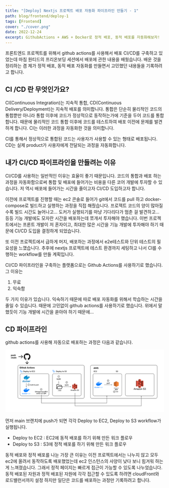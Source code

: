 ```yaml
---
title: "[Deploy] Nextjs 프로젝트 배포 자동화 파이프라인 만들기 - 1"
path: blog/frontend/deploy-1
tags: [Frontend]
cover: "./cover.png"
date: 2022-12-24
excerpt: GithubActions + AWS + Docker로 정적 배포, 동적 배포를 자동화해보자!
---
```


프론트엔드 프로젝트를 위해서 github actions를 사용해서 배포 CI/CD를 구축하고 있었는데 마침 원티드의 프리온보딩 세션에서 배포에 관한 내용을 배웠습니다. 배운 것을 정리하는 겸 제가 정적 배포, 동적 배포 자동화를 만들면서 고민했던 내용들을 기록하려고 합니다.

## CI /CD 란 무엇인가요?

CI(Continuous Integration)는 지속적 통합, CD(Continuous Delivery/Deployment)는 지속적 배포를 의미합니다. 통합은 단순히 물리적인 코드의 통합뿐만 아니라 통합 이후에 코드가 정상적으로 동작하는가에 기준을 두어 코드를 통합합니다. 때문에 물리적인 코드 통합 이후에 코드를 테스트하여 배포 이전에 문제를 발견하게 합니다. CI는 이러한 과정을 자동화한 것을 의미합니다.

CI를 통해서 정상적으로 통합된 코드는 사용자가 사용할 수 있는 형태로 배포됩니다. CD는 실제 product가 사용자에게 전달되는 과정을 자동화합니다.

## 내가 CI/CD 파이프라인을 만들려는 이유

CI/CD를 사용하는 일반적인 이유는 효율이 좋기 때문입니다. 코드의 통합과 배포 하는 과정을 자동화함으로써 통합 및 배포에 들어가는 비용을 다른 코어 개발에 투자할 수 있습니다. 저 역시 배포에 들어가는 시간을 줄이고자 CI/CD 도입하고자 합니다. 

이전에 프로젝트를 진행할 때는 ec2 콘솔로 들어가 git에서 코드를 pull 하고 docker-compose로 빌드하고 실행하는 과정을 직접 해줬습니다. 프로젝트 코드의 양이 많아질수록 빌드 시간도 늘어나고... 도커가 실행되기를 마냥 기다리다가 멈춘 걸 발견하고... 등등 기능 개발에도 모자란 시간을 배포하는데 쪼개서 투자해야 했습니다. 이번 프로젝트에서는 프론트 개발이 저 혼자이고, 최대한 많은 시간을 기능 개발에 투자해야 하기 때문에 CI/CD 도입을 결정하게 되었습니다.

또 이전 프로젝트에서 급하게 머지, 배포하는 과정에서 e2e테스트와 단위 테스트의 필요성을 느꼈습니다. 추후에 nextjs 프로젝트에 테스트 환경까지 세팅하고 나서 CI를 수행하는 workflow를 만들 계획입니다.

CI/CD 파이프라인을 구축하는 플랫폼으로는 Github Actions를 사용하기로 했습니다. 그 이유는
1. 무료 
2. 익숙함  

두 가지 이유가 있습니다. 익숙하기 때문에 따로 배포 자동화를 위해서 학습하는 시간을 줄일 수 있습니다. 때문에 고민없이 github actions를 사용하기로 했습니다. 위에서 말했듯이 기능 개발에 시간을 쏟아야 하기 때문에...



## CD 파이프라인

github actions를 사용해 자동으로 배포하는 과정은 다음과 같습니다.

![](./pipeline.png)

먼저 main 브랜치에 push가 되면 각각 Deploy to EC2, Deploy to S3 workflow가 실행됩니다.
* Deploy to EC2 : EC2에 동적 배포를 하기 위해 만든 워크 플로우
* Deploy to S3 : S3에 정적 배포를 하기 위해 만든 워크 플로우

동적 배포와 정적 배포를 나눈 가장 큰 이유는 이전 프로젝트에서는 나누지 않고 모두 ec2에 올려서 동작하도록 배포했었는데 ec2 인스턴스의 사양이 낮다 보니 힘겨워 하는 게 느껴졌습니다. 그래서 정적 페이지는 빠르게 접근이 가능할 수 있도록 나누었습니다. 동적 배포된 자원과 정적 배포된 자원에 각각 접근할 수 있도록 하려면 cloudFront와 로드밸런서까지 설정 하지만 일단은 코드를 배포하는 과정만 기록하려고 합니다.